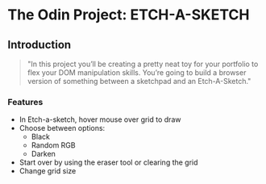 # The Odin Project: ETCH-A-SKETCH
## Introduction
> "In this project you’ll be creating a pretty neat toy for your portfolio to flex your DOM manipulation skills. You’re going to build a browser version of something between a sketchpad and an Etch-A-Sketch."

### Features
- In Etch-a-sketch, hover mouse over grid to draw
- Choose between options: 
    - Black
    - Random RGB
    - Darken
- Start over by using the eraser tool or clearing the grid
- Change grid size
